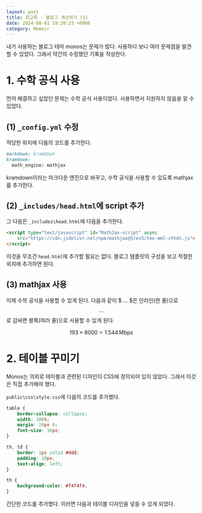 ```yaml
---
layout: post
title: 회고록 - 블로그 개선하기 (1)
date: 2024-08-01 19:20:23 +0900
category: Memoir
---
```

내가 사용하는 블로그 테마 monos는 문제가 많다. 사용하다 보니 여러 문제점을 발견할 수 있었다. 그래서 약간의 수정했던 기록을 작성한다.

# 1. 수학 공식 사용

먼저 해결하고 싶었던 문제는 수학 공식 사용이었다. 사용하면서 지원하지 않음을 알 수 있었다.

## (1) `_config.yml` 수정

적당한 위치에 다음의 코드를 추가한다.

```markdown
markdown: kramdown
kramdown:
  math_engine: mathjax
```

kramdown이라는 마크다운 엔진으로 바꾸고, 수학 공식을 사용할 수 있도록 mathjax를 추가한다.

## (2) `_includes/head.html`에 script 추가

그 다음은 `_includes\head.html`에 다음을 추가한다.

```html
<script type="text/javascript" id="MathJax-script" async
	src="https://cdn.jsdelivr.net/npm/mathjax@3/es5/tex-mml-chtml.js">
</script>
```

이것을 무조건 `head.html`에 추가할 필요는 없다. 블로그 템플릿의 구성을 보고 적절한 위치에 추가하면 된다.

## (3) mathjax 사용

이제 수학 공식을 사용할 수 있게 된다.
다음과 같이 $ ... $은 인라인(한 줄)으로 $$ ... $$로 감싸면 블록(여러 줄)으로 사용할 수 있게 된다.

$$193 \times 8000 = 1.544 \, \text{Mbps}$$

# 2. 테이블 꾸미기

Monos는 의외로 테이블과 관련된 디자인이 CSS에 정의되어 있지 않았다. 그래서 이것은 직접 추가해야 했다.

`public\css\style.css`에 다음의 코드를 추가했다.

```css
table {
    border-collapse: collapse;
    width: 100%;
    margin: 20px 0;
    font-size: 16px;
}

th, td {
    border: 1px solid #ddd;
    padding: 10px;
    text-align: left;
}

th {
    background-color: #f4f4f4;
}
```

간단한 코드를 추가했다. 이러면 다음과 테이블 디자인을 넣을 수 있게 되었다.